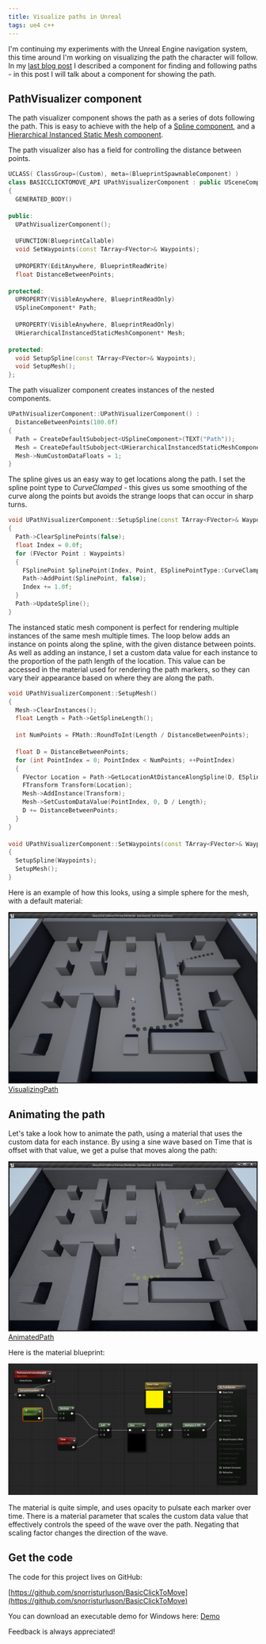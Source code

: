 ```yaml
---
title: Visualize paths in Unreal
tags: ue4 c++
---
```

I'm continuing my experiments with the Unreal Engine navigation system, this time around I'm working on
visualizing the path the character will follow. In my [last blog post](/ClickToMove) I described
a component for finding and following paths - in this post I will talk about a component for showing
the path.

## PathVisualizer component
The path visualizer component shows the path as a series of dots following the path. This is easy to
achieve with the help of a
[Spline component](https://docs.unrealengine.com/en-US/API/Runtime/Engine/Components/USplineComponent/index.html),
and a [Hierarchical Instanced Static Mesh component](https://docs.unrealengine.com/en-US/API/Runtime/Engine/Components/UHierarchicalInstancedStaticMesh-/index.html).

The path visualizer also has a field for controlling the distance between points.
```cpp
UCLASS( ClassGroup=(Custom), meta=(BlueprintSpawnableComponent) )
class BASICCLICKTOMOVE_API UPathVisualizerComponent : public USceneComponent
{
  GENERATED_BODY()

public:  
  UPathVisualizerComponent();

  UFUNCTION(BlueprintCallable)
  void SetWaypoints(const TArray<FVector>& Waypoints);

  UPROPERTY(EditAnywhere, BlueprintReadWrite)
  float DistanceBetweenPoints;
  
protected:
  UPROPERTY(VisibleAnywhere, BlueprintReadOnly)
  USplineComponent* Path;

  UPROPERTY(VisibleAnywhere, BlueprintReadOnly)
  UHierarchicalInstancedStaticMeshComponent* Mesh;

protected:
  void SetupSpline(const TArray<FVector>& Waypoints);
  void SetupMesh();
};
```

The path visualizer component creates instances of the nested components.

```cpp
UPathVisualizerComponent::UPathVisualizerComponent() :
  DistanceBetweenPoints(100.0f)
{
  Path = CreateDefaultSubobject<USplineComponent>(TEXT("Path"));
  Mesh = CreateDefaultSubobject<UHierarchicalInstancedStaticMeshComponent>(TEXT("Mesh"));
  Mesh->NumCustomDataFloats = 1;
}
```

The spline gives us an easy way to get locations along the path. I set the spline point type
to *CurveClamped* - this gives us some smoothing of the curve along the points but avoids the
strange loops that can occur in sharp turns.

```cpp
void UPathVisualizerComponent::SetupSpline(const TArray<FVector>& Waypoints)
{
  Path->ClearSplinePoints(false);
  float Index = 0.0f;
  for (FVector Point : Waypoints)
  {
    FSplinePoint SplinePoint(Index, Point, ESplinePointType::CurveClamped);
    Path->AddPoint(SplinePoint, false);
    Index += 1.0f;
  }
  Path->UpdateSpline();
}
```
The instanced static mesh component is perfect for rendering multiple instances of the same mesh 
multiple times. The loop below adds an instance on points along the spline, with the given distance
between points. As well as adding an instance, I set a custom data value for each instance to the
proportion of the path length of the location. This value can be accessed in the material used for
rendering the path markers, so they can vary their appearance based on where they are along the path.

```cpp
void UPathVisualizerComponent::SetupMesh()
{
  Mesh->ClearInstances();
  float Length = Path->GetSplineLength();

  int NumPoints = FMath::RoundToInt(Length / DistanceBetweenPoints);

  float D = DistanceBetweenPoints;
  for (int PointIndex = 0; PointIndex < NumPoints; ++PointIndex)
  {
    FVector Location = Path->GetLocationAtDistanceAlongSpline(D, ESplineCoordinateSpace::World);
    FTransform Transform(Location);
    Mesh->AddInstance(Transform);
    Mesh->SetCustomDataValue(PointIndex, 0, D / Length);
    D += DistanceBetweenPoints;
  }
}

void UPathVisualizerComponent::SetWaypoints(const TArray<FVector>& Waypoints)
{
  SetupSpline(Waypoints);
  SetupMesh();
}
```
Here is an example of how this looks, using a simple sphere for the mesh, with a default material:

![VisualizingPath](/images/VisualizingPaths/VisualizingPath.png)
[VisualizingPath](/images/VisualizingPaths/VisualizingPath.png)

## Animating the path
Let's take a look how to animate the path, using a material that uses the custom data for each instance.
By using a sine wave based on Time that is offset with that value, we get a pulse that moves along the path:

![AnimatedPath](/images/VisualizingPaths/AnimatedPath.gif)
[AnimatedPath](/images/VisualizingPaths/AnimatedPath.gif)

Here is the material blueprint:

![Material](/images/VisualizingPaths/Material.png)

The material is quite simple, and uses opacity to pulsate each marker over time. There is a material
parameter that scales the custom data value that effectively controls the speed of the wave over the
path. Negating that scaling factor changes the direction of the wave.

## Get the code
The code for this project lives on GitHub:

[https://github.com/snorristurluson/BasicClickToMove](https://github.com/snorristurluson/BasicClickToMove)

You can download an executable demo for Windows here: 
[Demo](https://drive.google.com/file/d/1qVTMpRCFZMIr8HJu5DFt5bi0wq2Qknei/view?usp=sharing)

Feedback is always appreciated!
